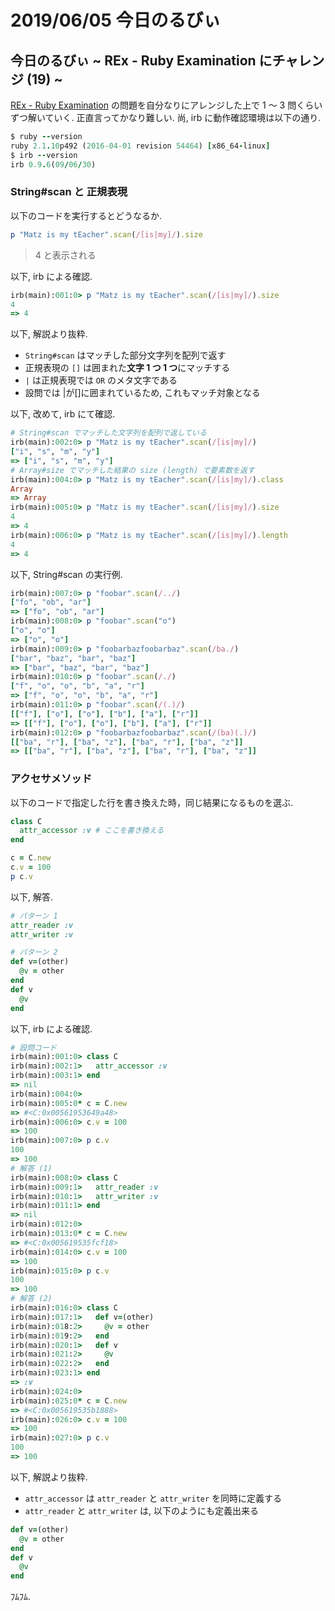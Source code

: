 # 2019/06/05 今日のるびぃ

## 今日のるびぃ ~ REx - Ruby Examination にチャレンジ (19) ~

[REx - Ruby Examination](https://rex.libertyfish.co.jp/) の問題を自分なりにアレンジした上で 1 〜 3 問くらいずつ解いていく. 正直言ってかなり難しい. 尚, irb に動作確認環境は以下の通り.

```ruby
$ ruby --version
ruby 2.1.10p492 (2016-04-01 revision 54464) [x86_64-linux]
$ irb --version
irb 0.9.6(09/06/30)
```

### String#scan と 正規表現

以下のコードを実行するとどうなるか.

```ruby
p "Matz is my tEacher".scan(/[is|my]/).size
```

> 4 と表示される

以下, irb による確認.

```ruby
irb(main):001:0> p "Matz is my tEacher".scan(/[is|my]/).size
4
=> 4
```

以下, 解説より抜粋.

* `String#scan` はマッチした部分文字列を配列で返す
* 正規表現の `[]` は囲まれた**文字 1 つ 1 つ**にマッチする
* `|` は正規表現では `OR` のメタ文字である
* 設問では |が[]に囲まれているため, これもマッチ対象となる

以下, 改めて, irb にて確認.

```ruby
# String#scan でマッチした文字列を配列で返している
irb(main):002:0> p "Matz is my tEacher".scan(/[is|my]/)
["i", "s", "m", "y"]
=> ["i", "s", "m", "y"]
# Array#size でマッチした結果の size (length) で要素数を返す
irb(main):004:0> p "Matz is my tEacher".scan(/[is|my]/).class
Array
=> Array
irb(main):005:0> p "Matz is my tEacher".scan(/[is|my]/).size
4
=> 4
irb(main):006:0> p "Matz is my tEacher".scan(/[is|my]/).length
4
=> 4
```

以下, String#scan の実行例.

```ruby
irb(main):007:0> p "foobar".scan(/../)     
["fo", "ob", "ar"]
=> ["fo", "ob", "ar"]
irb(main):008:0> p "foobar".scan("o")
["o", "o"]
=> ["o", "o"]
irb(main):009:0> p "foobarbazfoobarbaz".scan(/ba./)
["bar", "baz", "bar", "baz"]
=> ["bar", "baz", "bar", "baz"]
irb(main):010:0> p "foobar".scan(/./)
["f", "o", "o", "b", "a", "r"]
=> ["f", "o", "o", "b", "a", "r"]
irb(main):011:0> p "foobar".scan(/(.)/)
[["f"], ["o"], ["o"], ["b"], ["a"], ["r"]]
=> [["f"], ["o"], ["o"], ["b"], ["a"], ["r"]]
irb(main):012:0> p "foobarbazfoobarbaz".scan(/(ba)(.)/)
[["ba", "r"], ["ba", "z"], ["ba", "r"], ["ba", "z"]]
=> [["ba", "r"], ["ba", "z"], ["ba", "r"], ["ba", "z"]]
```

### アクセサメソッド

以下のコードで指定した行を書き換えた時，同じ結果になるものを選ぶ.

```ruby
class C
  attr_accessor :v # ここを書き換える
end

c = C.new
c.v = 100
p c.v
```

以下, 解答.

```ruby
# パターン 1
attr_reader :v
attr_writer :v

# パターン 2
def v=(other)
  @v = other
end
def v
  @v
end
```

以下, irb による確認.

```ruby
# 設問コード
irb(main):001:0> class C
irb(main):002:1>   attr_accessor :v
irb(main):003:1> end
=> nil
irb(main):004:0> 
irb(main):005:0* c = C.new
=> #<C:0x00561953649a48>
irb(main):006:0> c.v = 100
=> 100
irb(main):007:0> p c.v
100
=> 100
# 解答 (1)
irb(main):008:0> class C
irb(main):009:1>   attr_reader :v
irb(main):010:1>   attr_writer :v  
irb(main):011:1> end
=> nil
irb(main):012:0> 
irb(main):013:0* c = C.new
=> #<C:0x005619535fcf18>
irb(main):014:0> c.v = 100
=> 100
irb(main):015:0> p c.v
100
=> 100
# 解答 (2)
irb(main):016:0> class C
irb(main):017:1>   def v=(other)
irb(main):018:2>     @v = other
irb(main):019:2>   end
irb(main):020:1>   def v
irb(main):021:2>     @v
irb(main):022:2>   end
irb(main):023:1> end
=> :v
irb(main):024:0> 
irb(main):025:0* c = C.new
=> #<C:0x005619535b1888>
irb(main):026:0> c.v = 100
=> 100
irb(main):027:0> p c.v
100
=> 100
```

以下, 解説より抜粋.

* `attr_accessor` は `attr_reader` と `attr_writer` を同時に定義する
* `attr_reader` と `attr_writer` は, 以下のようにも定義出来る

```ruby
def v=(other)
  @v = other
end
def v
  @v
end
```

ﾌﾑﾌﾑ.

